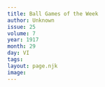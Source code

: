 ```yaml
---
title: Ball Games of the Week
author: Unknown
issue: 25
volume: 7
year: 1917
month: 29
day: VI
tags:
layout: page.njk
image:
---
```



